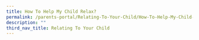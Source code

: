 ```yaml
---
title: How To Help My Child Relax?
permalink: /parents-portal/Relating-To-Your-Child/How-To-Help-My-Child-Relax/
description: ""
third_nav_title: Relating To Your Child
---
```

